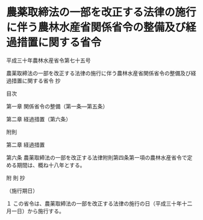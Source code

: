 # 農薬取締法の一部を改正する法律の施行に伴う農林水産省関係省令の整備及び経過措置に関する省令

平成三十年農林水産省令第七十五号

農薬取締法の一部を改正する法律の施行に伴う農林水産省関係省令の整備及び経過措置に関する省令 抄

目次

第一章 関係省令の整備（第一条―第五条）

第二章 経過措置（第六条）

附則

第二章 経過措置

第六条 農薬取締法の一部を改正する法律附則第四条第一項の農林水産省令で定める期間は、概ね十八年とする。

附 則 抄

（施行期日）

１ この省令は、農薬取締法の一部を改正する法律の施行の日（平成三十年十二月一日）から施行する。
